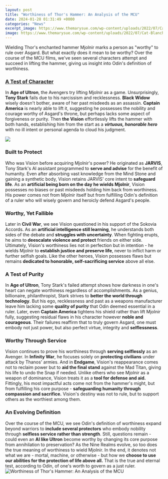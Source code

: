 ```yaml
---
layout: post
title: "Worthiness of Thor's Hammer: An Analysis of the MCU"
date: 2024-01-28 01:31:49 +0000
categories: "News"
excerpt_image: https://www.themarysue.com/wp-content/uploads/2022/07/Cat-Blanchett-Hela-Thor-Ragnarok.jpg?resize=1200%2C630?w=150
image: https://www.themarysue.com/wp-content/uploads/2022/07/Cat-Blanchett-Hela-Thor-Ragnarok.jpg?resize=1200%2C630?w=150
---
```


Wielding Thor's enchanted hammer Mjolnir marks a person as "worthy" to rule over Asgard. But what exactly does it mean to be worthy? Over the course of the MCU films, we've seen several characters attempt and succeed in lifting the hammer, giving us insight into Odin's definition of worthiness.
### [A Test of Character](https://fistore.mysenprints.com/collection/aggarwal)
In **Age of Ultron**, the Avengers try lifting Mjolnir as a game. Unsurprisingly, **Tony Stark** fails due to his narcissism and recklessness. **Black Widow** wisely doesn't bother, aware of her past misdeeds as an assassin. **Captain America** is nearly able to lift it, suggesting he possesses the nobility and courage worthy of Asgard's throne, but perhaps lacks some aspect of forgiveness or purity. Then **the Vision** effortlessly lifts the hammer with both hands, establishing him from the start as a ***virtuous, honorable hero*** with no ill intent or personal agenda to cloud his judgment.

![](https://www.themarysue.com/wp-content/uploads/2018/02/MCU-Thor-Mjolnir-Chris-Hemsworth-768x384.jpg)
### **Built to Protect** 
Who was Vision before acquiring Mjolnir's power? He originated as **JARVIS**, Tony Stark's AI assistant programmed to **serve and advise** for the benefit of humanity. Even after absorbing vast knowledge from the Mind Stone and gaining a synthetic body, Vision retains JARVIS' core intent to **safeguard life**. As an **artificial being born on the day he wields Mjolnir**, Vision possesses no biases or past misdeeds holding him back from worthiness. His power comes not from Mjolnir itself but from fulfilling Odin's definition of a ruler who will wisely govern and heroicly defend Asgard's people.
### **Worthy, Yet Fallible**  
Later in **Civil War**, we see Vision questioned in his support of the Sokovia Accords. As an **artificial intelligence still learning**, he understands both sides of the debate and **struggles with uncertainty**. When fighting erupts, he aims to **deescalate violence and protect** friends on either side. Ultimately, Vision's worthiness lies not in perfection but in intention - he wields Mjolnir to **establish justice and preserve life**, never to inflict harm or further selfish goals. Like the other heroes, Vision possesses flaws but remains **dedicated to honorable, self-sacrificing service** above all else.
### **A Test of Purity**  
In **Age of Ultron**, Tony Stark's failed attempt shows how darkness in one's heart can negate worthiness regardless of accomplishments. As a genius, billionaire, philanthropist, Stark strives to **better the world through technology**. But his ego, recklessness and past as a weapons manufacturer leave him lacking some **quality of purity** that Odin deemed essential in a ruler. Later, even **Captain America** tightens his shield rather than lift Mjolnir fully, suggesting residual flaws in his character however **noble and courageous**. Their failures reaffirm that to truly govern Asgard, one must embody not just power, but also perfect virtue, integrity and **selflessness**.
### **Worthy Through Service**
Vision continues to prove his worthiness through **serving selflessly** as an Avenger. In **Infinity War**, he focuses solely on **protecting civilians** under attack by Thanos' armies. And in **Endgame**, Vision's reappearance comes not to reclaim power but to **aid the final stand** against the Mad Titan, giving his life to undo the Snap if needed. Unlike others who see Mjolnir as a weapon of dominance, Vision treats it as a **tool for defense and aid.** Fittingly, his most impactful acts come not from the hammer's might, but from fulfilling his core purpose - **safeguarding humanity through compassion and sacrifice.** Vision's destiny was not to rule, but to support others as the worthiest among them.
### **An Evolving Definition** 
Over the course of the MCU, we see Odin's definition of worthiness expand beyond warriors to **include several protectors** who embody nobility through **selfless service rather than strength**. Still, questions remain - could even an **AI like Ultron** become worthy by changing its core purpose from annihilation to preservation? As the Nine Realms evolve, so too does the true meaning of worthiness to wield Mjolnir. In the end, it denotes not what we are - mortal, machine, or otherwise - but how we **choose to use our abilities for the protection of life above all.** That is the true and eternal test, according to Odin, of one's worth to govern as a just ruler.
![Worthiness of Thor's Hammer: An Analysis of the MCU](https://www.themarysue.com/wp-content/uploads/2022/07/Cat-Blanchett-Hela-Thor-Ragnarok.jpg?resize=1200%2C630?w=150)